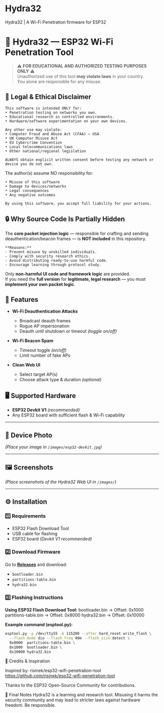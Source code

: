 # Hydra32
Hydra32 | A Wi-Fi Penetration firmware for ESP32

# 🐍 Hydra32 — ESP32 Wi-Fi Penetration Tool


> ⚠️ **FOR EDUCATIONAL AND AUTHORIZED TESTING PURPOSES ONLY** ⚠️  
> Unauthorized use of this tool **may violate laws** in your country.  
> You alone are responsible for any misuse.




## 📜 Legal & Ethical Disclaimer
```
This software is intended ONLY for: 
• Penetration testing on networks you own.
• Educational research in controlled environments.
• Hardware/software experimentation on your own devices.

Any other use may violate: 
• Computer Fraud and Abuse Act (CFAA) — USA
• UK Computer Misuse Act
• EU Cybercrime Convention
• Local telecommunications laws
• Other national/regional legislation

ALWAYS obtain explicit written consent before testing any network or device you do not own.
```

The author(s) assume NO responsibility for: 
```
• Misuse of this software
• Damage to devices/networks
• Legal consequences
• Any negative outcomes

By using this software, you accept full liability for your actions.
```


## 🔒 Why Source Code Is Partially Hidden

The **core packet injection logic** — responsible for crafting and sending deauthentication/beacon frames — is **NOT included** in this repository.
```
**Reasons:**
- Prevent misuse by unskilled individuals.
- Comply with security research ethics.
- Avoid distributing ready-to-use harmful code.
- Encourage learning through protocol study.
```
Only **non-harmful UI code and framework logic** are provided.  
If you need the **full version** for **legitimate, legal research** — you must **implement your own packet logic**.


## 📜 Features

- **Wi-Fi Deauthentication Attacks**
  - Broadcast deauth frames
  - Rogue AP impersonation
  - Deauth until shutdown or timeout *(toggle on/off)*

- **Wi-Fi Beacon Spam**
  - Timeout toggle *(on/off)*
  - Limit number of fake APs

- **Clean Web UI**
  - Select target AP(s)
  - Choose attack type & duration *(optional)*



## 🖥 Supported Hardware

- **ESP32 Devkit V1** *(recommended)*
- Any ESP32 board with sufficient flash & Wi-Fi capability

---

## 📸 Device Photo

*(Place your image in `/images/esp32-devkit.jpg`)*

---

## 🖼 Screenshots

*(Place screenshots of the Hydra32 Web UI in `/images/`)*

---

## ⚙️ Installation

### 1️⃣ Requirements
- ESP32 Flash Download Tool
- USB cable for flashing
- ESP32 board *(Devkit V1 recommended)*

### 2️⃣ Download Firmware
Go to **[Releases](../../releases)** and download:
- `bootloader.bin`
- `partitions-table.bin`
- `hydra32.bin`
  
### 3️⃣ Flashing Instructions

**Using ESP32 Flash Download Tool:**
bootloader.bin → Offset: 0x1000
partitions-table.bin → Offset: 0x8000
hydra32.bin → Offset: 0x10000


**Example command (esptool.py):**
```bash
esptool.py -p /dev/ttyS5 -b 115200 --after hard_reset write_flash \
  --flash_mode dio --flash_freq 40m --flash_size detect \
  0x8000  partitions-table.bin \
  0x1000  bootloader.bin \
  0x10000 hydra32.bin
```

🙏 Credits & Inspiration


Inspired by: risinek/esp32-wifi-penetration-tool
https://github.com/risinek/esp32-wifi-penetration-tool


Thanks to the ESP32 Open-Source Community for contributions.


📌 Final Notes
Hydra32 is a learning and research tool.
Misusing it harms the security community and may lead to stricter laws against hardware freedom.
Be responsible.
